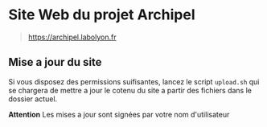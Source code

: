 # Site Web du projet Archipel

> https://archipel.labolyon.fr

## Mise a jour du site

Si vous disposez des permissions suifisantes, lancez le script `upload.sh` qui se chargera de mettre a jour le cotenu du site a partir des fichiers dans le dossier actuel.

**Attention** Les mises a jour sont signées par votre nom d'utilisateur